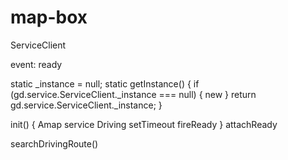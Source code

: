 # map-box

ServiceClient

event: ready

static _instance = null;
static getInstance()
{
    if (gd.service.ServiceClient._instance === null)
    {
        new
    }
    return gd.service.ServiceClient._instance;
}


init()
{
    Amap service Driving
    setTimeout
    fireReady
}
attachReady

searchDrivingRoute()
